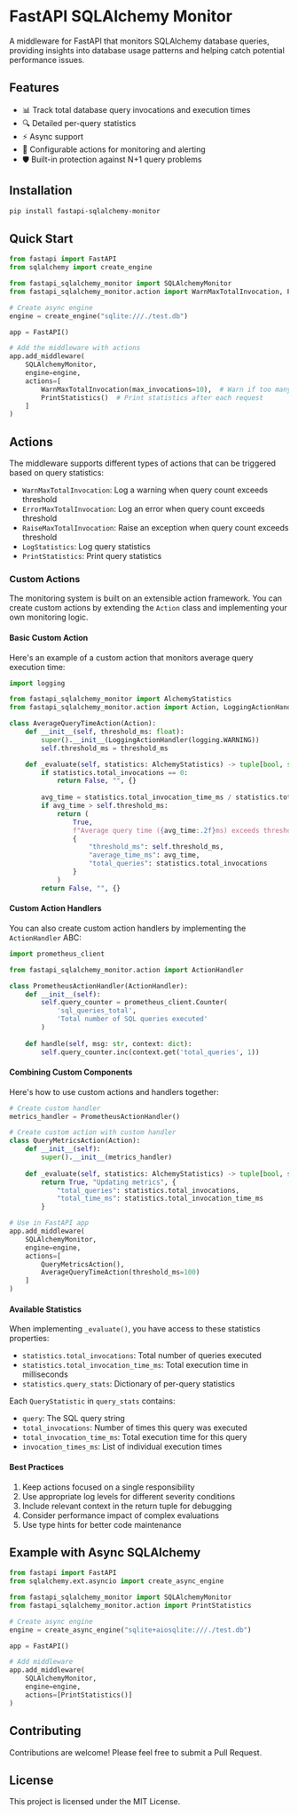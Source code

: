# FastAPI SQLAlchemy Monitor

A middleware for FastAPI that monitors SQLAlchemy database queries, providing insights into database usage patterns and helping catch potential performance issues.

## Features

- 📊 Track total database query invocations and execution times
- 🔍 Detailed per-query statistics
- ⚡ Async support
- 🎯 Configurable actions for monitoring and alerting
- 🛡️ Built-in protection against N+1 query problems

## Installation

```bash
pip install fastapi-sqlalchemy-monitor
```

## Quick Start

```python
from fastapi import FastAPI
from sqlalchemy import create_engine

from fastapi_sqlalchemy_monitor import SQLAlchemyMonitor
from fastapi_sqlalchemy_monitor.action import WarnMaxTotalInvocation, PrintStatistics

# Create async engine
engine = create_engine("sqlite:///./test.db")

app = FastAPI()

# Add the middleware with actions
app.add_middleware(
    SQLAlchemyMonitor,
    engine=engine,
    actions=[
        WarnMaxTotalInvocation(max_invocations=10),  # Warn if too many queries
        PrintStatistics()  # Print statistics after each request
    ]
)
```

## Actions

The middleware supports different types of actions that can be triggered based on query statistics:

- `WarnMaxTotalInvocation`: Log a warning when query count exceeds threshold
- `ErrorMaxTotalInvocation`: Log an error when query count exceeds threshold
- `RaiseMaxTotalInvocation`: Raise an exception when query count exceeds threshold
- `LogStatistics`: Log query statistics
- `PrintStatistics`: Print query statistics

### Custom Actions

The monitoring system is built on an extensible action framework. You can create custom actions by extending the `Action` class and implementing your own monitoring logic.

#### Basic Custom Action

Here's an example of a custom action that monitors average query execution time:

```python
import logging

from fastapi_sqlalchemy_monitor import AlchemyStatistics
from fastapi_sqlalchemy_monitor.action import Action, LoggingActionHandler

class AverageQueryTimeAction(Action):
    def __init__(self, threshold_ms: float):
        super().__init__(LoggingActionHandler(logging.WARNING))
        self.threshold_ms = threshold_ms

    def _evaluate(self, statistics: AlchemyStatistics) -> tuple[bool, str, dict]:
        if statistics.total_invocations == 0:
            return False, "", {}
            
        avg_time = statistics.total_invocation_time_ms / statistics.total_invocations
        if avg_time > self.threshold_ms:
            return (
                True,
                f"Average query time ({avg_time:.2f}ms) exceeds threshold ({self.threshold_ms}ms)",
                {
                    "threshold_ms": self.threshold_ms,
                    "average_time_ms": avg_time,
                    "total_queries": statistics.total_invocations
                }
            )
        return False, "", {}
```

#### Custom Action Handlers

You can also create custom action handlers by implementing the `ActionHandler` ABC:

```python
import prometheus_client

from fastapi_sqlalchemy_monitor.action import ActionHandler

class PrometheusActionHandler(ActionHandler):
    def __init__(self):
        self.query_counter = prometheus_client.Counter(
            'sql_queries_total', 
            'Total number of SQL queries executed'
        )
        
    def handle(self, msg: str, context: dict):
        self.query_counter.inc(context.get('total_queries', 1))
```

#### Combining Custom Components

Here's how to use custom actions and handlers together:

```python
# Create custom handler
metrics_handler = PrometheusActionHandler()

# Create custom action with custom handler
class QueryMetricsAction(Action):
    def __init__(self):
        super().__init__(metrics_handler)
        
    def _evaluate(self, statistics: AlchemyStatistics) -> tuple[bool, str, dict]:
        return True, "Updating metrics", {
            "total_queries": statistics.total_invocations,
            "total_time_ms": statistics.total_invocation_time_ms
        }

# Use in FastAPI app
app.add_middleware(
    SQLAlchemyMonitor,
    engine=engine,
    actions=[
        QueryMetricsAction(),
        AverageQueryTimeAction(threshold_ms=100)
    ]
)
```

#### Available Statistics

When implementing `_evaluate()`, you have access to these statistics properties:

- `statistics.total_invocations`: Total number of queries executed
- `statistics.total_invocation_time_ms`: Total execution time in milliseconds
- `statistics.query_stats`: Dictionary of per-query statistics

Each `QueryStatistic` in `query_stats` contains:
- `query`: The SQL query string
- `total_invocations`: Number of times this query was executed
- `total_invocation_time_ms`: Total execution time for this query
- `invocation_times_ms`: List of individual execution times

#### Best Practices

1. Keep actions focused on a single responsibility
2. Use appropriate log levels for different severity conditions
3. Include relevant context in the return tuple for debugging
4. Consider performance impact of complex evaluations
5. Use type hints for better code maintenance

## Example with Async SQLAlchemy

```python
from fastapi import FastAPI
from sqlalchemy.ext.asyncio import create_async_engine

from fastapi_sqlalchemy_monitor import SQLAlchemyMonitor
from fastapi_sqlalchemy_monitor.action import PrintStatistics

# Create async engine
engine = create_async_engine("sqlite+aiosqlite:///./test.db")

app = FastAPI()

# Add middleware
app.add_middleware(
    SQLAlchemyMonitor,
    engine=engine,
    actions=[PrintStatistics()]
)
```

## Contributing

Contributions are welcome! Please feel free to submit a Pull Request.

## License

This project is licensed under the MIT License.
